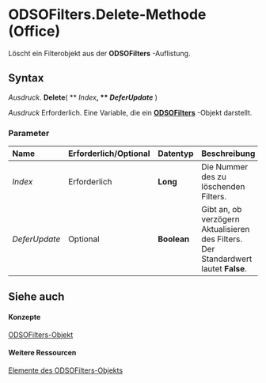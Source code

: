 
# ODSOFilters.Delete-Methode (Office)

Löscht ein Filterobjekt aus der  **ODSOFilters** -Auflistung.


## Syntax

 _Ausdruck_. **Delete**( ** _Index_**, ** _DeferUpdate_** )

 _Ausdruck_ Erforderlich. Eine Variable, die ein **[ODSOFilters](e706745d-3890-81e8-6c9a-4c6bf67387ee.md)** -Objekt darstellt.


### Parameter



|**Name**|**Erforderlich/Optional**|**Datentyp**|**Beschreibung**|
|:-----|:-----|:-----|:-----|
| _Index_|Erforderlich|**Long**|Die Nummer des zu löschenden Filters.|
| _DeferUpdate_|Optional|**Boolean**|Gibt an, ob verzögern Aktualisieren des Filters. Der Standardwert lautet  **False**.|

## Siehe auch


#### Konzepte


[ODSOFilters-Objekt](e706745d-3890-81e8-6c9a-4c6bf67387ee.md)
#### Weitere Ressourcen


[Elemente des ODSOFilters-Objekts](http://msdn.microsoft.com/library/af01ccb0-034e-017b-2885-9301b5bda139%28Office.15%29.aspx)